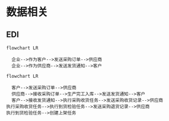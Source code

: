# 数据相关

## EDI

```mermaid
flowchart LR

  企业-->作为客户-->发送采购订单-->供应商
  企业-->作为供应商-->发送发货通知-->客户
```

```mermaid
flowchart LR

  客户-->发送采购订单-->供应商
  供应商-->接收采购订单-->生产完工入库-->发送发货通知-->客户
  客户-->接收发货通知-->执行采购收货任务-->发送采购收货记录-->供应商
执行采购收货任务-->执行到货检验任务-->发送采购退货记录-->供应商
执行到货检验任务-->创建上架任务
```
